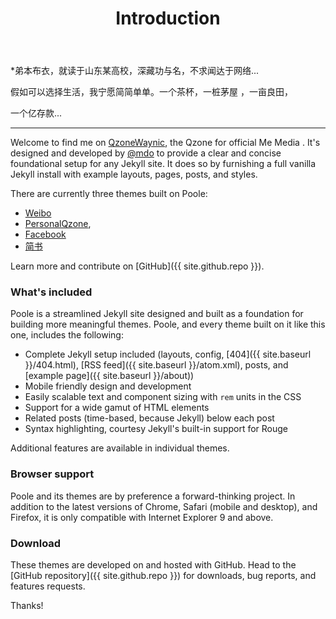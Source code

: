 ﻿---
layout: post
title: Introduction
---

*弟本布衣，就读于山东某高校，深藏功与名，不求闻达于网络...



假如可以选择生活，我宁愿简简单单。一个茶杯，一桩茅屋 ，一亩良田，



一个亿存款...

-----

Welcome to find me on [QzoneWaynic](http://user.qzone.qq.com/1164275839), the Qzone for official Me Media . It's designed and developed by [@mdo](https://twitter.com/mdo) to provide a clear and concise foundational setup for any Jekyll site. It does so by furnishing a full vanilla Jekyll install with example layouts, pages, posts, and styles.

There are currently three themes built on Poole:

* [Weibo](http://weibo.com/5344367757/profile?rightmod=1&wvr=6&mod=personinfo)
* [PersonalQzone](http://user.qzone.qq.com/806138756), 
* [Facebook](http://enfield.getpoole.com)
* [简书](http://)

Learn more and contribute on [GitHub]({{ site.github.repo }}).

### What's included

Poole is a streamlined Jekyll site designed and built as a foundation for building more meaningful themes. Poole, and every theme built on it like this one, includes the following:

* Complete Jekyll setup included (layouts, config, [404]({{ site.baseurl }}/404.html), [RSS feed]({{ site.baseurl }}/atom.xml), posts, and [example page]({{ site.baseurl }}/about))
* Mobile friendly design and development
* Easily scalable text and component sizing with `rem` units in the CSS
* Support for a wide gamut of HTML elements
* Related posts (time-based, because Jekyll) below each post
* Syntax highlighting, courtesy Jekyll's built-in support for Rouge

Additional features are available in individual themes.

### Browser support

Poole and its themes are by preference a forward-thinking project. In addition to the latest versions of Chrome, Safari (mobile and desktop), and Firefox, it is only compatible with Internet Explorer 9 and above.

### Download

These themes are developed on and hosted with GitHub. Head to the [GitHub repository]({{ site.github.repo }}) for downloads, bug reports, and features requests.

Thanks!
